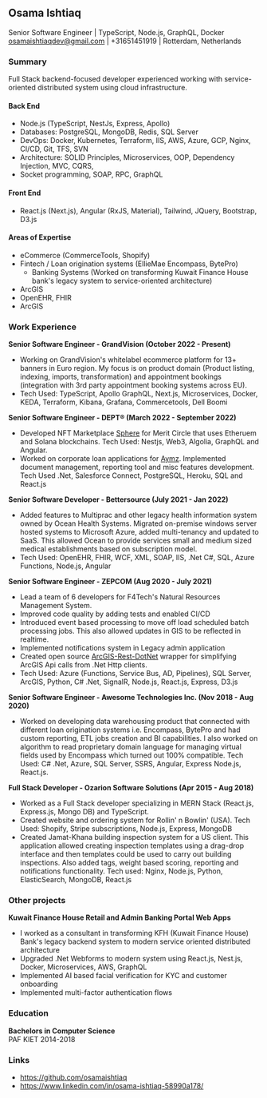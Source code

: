 ## **Osama Ishtiaq**
Senior Software Engineer | TypeScript, Node.js, GraphQL, Docker    
osamaishtiaqdev@gmail.com | +31651451919 | Rotterdam, Netherlands    

### Summary
Full Stack backend-focused developer experienced working with service-oriented distributed system using cloud infrastructure.    

#### **Back End**
- Node.js (TypeScript, NestJs, Express, Apollo)    
- Databases: PostgreSQL, MongoDB, Redis, SQL Server    
- DevOps: Docker, Kubernetes, Terraform, IIS, AWS, Azure, GCP, Nginx, CI/CD, Git, TFS, SVN    
- Architecture: SOLID Principles, Microservices, OOP, Dependency Injection, MVC, CQRS,    
- Socket programming, SOAP, RPC, GraphQL    

#### **Front End**
- React.js (Next.js), Angular (RxJS, Material), Tailwind, JQuery, Bootstrap, D3.js    

#### **Areas of Expertise**
- eCommerce (CommerceTools, Shopify)    
- Fintech / Loan origination systems (EllieMae Encompass, BytePro)    
  - Banking Systems (Worked on transforming Kuwait Finance House bank's legacy system to service-oriented architecture)    
- ArcGIS    
- OpenEHR, FHIR    
- ArcGIS    

### **Work Experience**    
**Senior Software Engineer - GrandVision (October 2022 - Present)**    
- Working on GrandVision's whitelabel ecommerce platform for 13+ banners in Euro region. My focus is on product domain (Product listing, indexing, imports, transformation) and appointment bookings (integration with 3rd party appointment booking systems across EU).     
- Tech Used: TypeScript, Apollo GraphQL, Next.js, Microservices, Docker, KEDA, Terraform, Kibana, Grafana, Commercetools, Dell Boomi    
    
**Senior Software Engineer - DEPT® (March 2022 - September 2022)**    
- Developed NFT Marketplace [Sphere](https://meritcircle.io/) for Merit Circle that uses Etheruem and Solana blockchains. Tech Used: Nestjs, Web3, Algolia, GraphQL and Angular.    
- Worked on corporate loan applications for [Aymz](https://www.aymz.com/). Implemented document management, reporting tool and misc features development. Tech Used .Net, Salesforce Connect, PostgreSQL, Heroku, SQL and React.js    
    
**Senior Software Developer - Bettersource (July 2021 - Jan 2022)**    
- Added features to Multiprac and other legacy health information system owned by Ocean Health Systems. Migrated on-premise windows server hosted systems to Microsoft Azure, added multi-tenancy and updated to SaaS. This allowed Ocean to provide services small and medium sized medical establishments based on subscription model.    
- Tech Used: OpenEHR, FHIR, WCF, XML, SOAP, IIS, .Net C#, SQL, Azure Functions, Node.js, Angular    
    
**Senior Software Engineer - ZEPCOM (Aug 2020 - July 2021)**    
- Lead a team of 6 developers for F4Tech's Natural Resources Management System.    
- Improved code quality by adding tests and enabled CI/CD    
- Introduced event based processing to move off load scheduled batch processing jobs. This also allowed updates in GIS to be reflected in realtime.    
- Implemented notifications system in Legacy admin application    
- Created open source [ArcGIS-Rest-DotNet](https://github.com/osamaishtiaq/arcgis-rest-dotnet) wrapper for simplifying ArcGIS Api calls from .Net Http clients.    
- Tech Used: Azure (Functions, Service Bus, AD, Pipelines), SQL Server, ArcGIS, Python, C# .Net,  SignalR, Node.js, React.js, Express, D3.js    
    
**Senior Software Engineer - Awesome Technologies Inc. (Nov 2018 - Aug 2020)**    
- Worked on developing data warehousing product that connected with different loan origination systems i.e. Encompass, BytePro and had custom reporting, ETL jobs creation and BI capabilities. I also worked on algorithm to read proprietary domain language for managing virtual fields used by Encompass which turned out 100% compatible. Tech Used: C# .Net, Azure, SQL Server, SSRS, Angular, Express Node.js, React.js.    
    
**Full Stack Developer - Ozarion Software Solutions (Apr 2015 - Aug 2018)**    
- Worked as a Full Stack developer specializing in MERN Stack (React.js, Express.js, Mongo DB) and TypeScript.    
- Created website and ordering system for Rollin' n Bowlin' (USA). Tech Used: Shopify, Stripe subscriptions, Node.js, Express, MongoDB    
- Created Jamat-Khana building inspection system for a US client. This application allowed creating inspection templates using a drag-drop interface and then templates could be used to carry out building inspections. Also added tags, weight based scoring, reporting and notifications functionality. Tech used: Nginx, Node.js, Python, ElasticSearch, MongoDB, React.js    
    
### Other projects    
**Kuwait Finance House Retail and Admin Banking Portal Web Apps**    
- I worked as a consultant in transforming KFH (Kuwait Finance House) Bank's legacy backend system to modern service oriented distributed architecture    
- Upgraded .Net Webforms to modern system using React.js, Nest.js, Docker, Microservices, AWS, GraphQL    
- Implemented AI based facial verification for KYC and customer onboarding    
- Implemented multi-factor authentication flows    
    
### **Education**    
**Bachelors in Computer Science**    
PAF KIET 2014-2018    

### **Links**    
- <https://github.com/osamaishtiaq>
- <https://www.linkedin.com/in/osama-ishtiaq-58990a178/>
